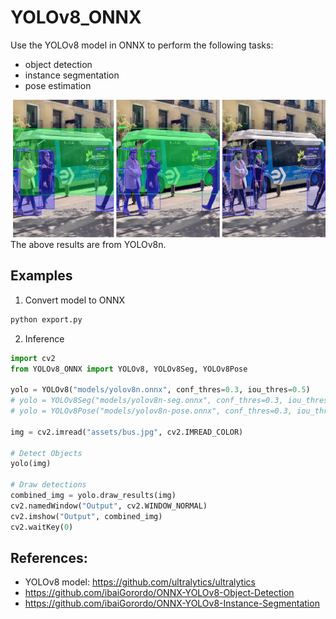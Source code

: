 # YOLOv8_ONNX

Use the YOLOv8 model in ONNX to perform the following tasks:
- object detection
- instance segmentation
- pose estimation

![](./assets/bus-res.jpg)
The above results are from YOLOv8n.

## Examples

1. Convert model to ONNX

```sh
python export.py
```

2. Inference

```python
import cv2
from YOLOv8_ONNX import YOLOv8, YOLOv8Seg, YOLOv8Pose

yolo = YOLOv8("models/yolov8n.onnx", conf_thres=0.3, iou_thres=0.5)
# yolo = YOLOv8Seg("models/yolov8n-seg.onnx", conf_thres=0.3, iou_thres=0.5)
# yolo = YOLOv8Pose("models/yolov8n-pose.onnx", conf_thres=0.3, iou_thres=0.5)

img = cv2.imread("assets/bus.jpg", cv2.IMREAD_COLOR)

# Detect Objects
yolo(img)

# Draw detections
combined_img = yolo.draw_results(img)
cv2.namedWindow("Output", cv2.WINDOW_NORMAL)
cv2.imshow("Output", combined_img)
cv2.waitKey(0)
```

## References:

- YOLOv8 model: https://github.com/ultralytics/ultralytics
- https://github.com/ibaiGorordo/ONNX-YOLOv8-Object-Detection
- https://github.com/ibaiGorordo/ONNX-YOLOv8-Instance-Segmentation
